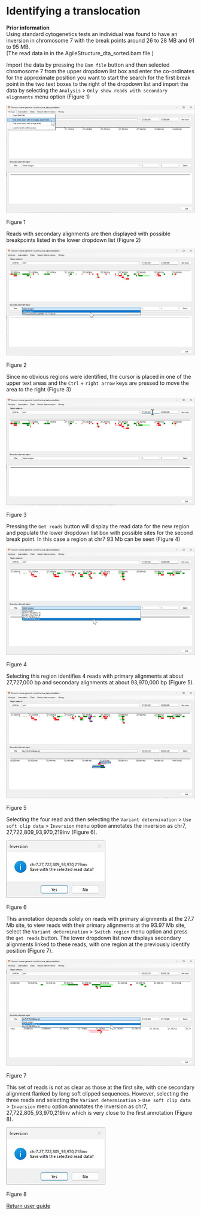 # Identifying a translocation

__Prior information__  
Using standard cytogenetics tests an individual was found to have an inversion in chromosome 7 with the break points around 26 to 28 MB and 91 to 95 MB.  
(The read data in in the AgileStructure_dta_sorted.bam file.)

Import the data by pressing the ```Bam file``` button and then selected chromosome 7 from the upper dropdown list box and enter the co-ordinates for the approximate position you want to start the search for the first break point in the  two text boxes to the right of the dropdown list and import the data by selecting the ```Analysis``` > ```Only show reads with secondary alignments``` menu option (Figure 1)

![Figure 1](images/examples/figure1inv.jpg)

Figure 1

Reads with secondary alignments are then displayed with possible breakpoints listed in the lower dropdown list (Figure 2)

![Figure 2](images/examples/figure2inv.jpg)

Figure 2

Since no obvious regions were identified, the cursor is placed in one of the upper text areas and the ```Ctrl``` + ```right arrow``` keys are pressed to move the area to the right (Figure 3)

![Figure 3](images/examples/figure3inv.jpg)

Figure 3

Pressing the ```Get reads``` button will display the read data for the new region and populate the lower dropdown list box with possible sites for the second break point. In this case a region at chr7 93 Mb can be seen (Figure 4) 

![Figure 4](images/examples/figure4inv.jpg)

Figure 4

Selecting this region identifies 4 reads with primary alignments at about 27,727,000 bp and secondary alignments at about 93,970,000 bp (Figure 5).

![Figure 5](images/examples/figure5inv.jpg)

Figure 5

Selecting the four read and then selecting the  ```Variant determination``` > ```Use soft clip data``` > ```Inversion``` menu option annotates the inversion as chr7, 27,722,809_93,970,219inv (Figure 6).

![Figure 6](images/examples/figure6inv.jpg)

Figure 6

This annotation depends solely on reads with primary alignments at the 27.7 Mb site, to view reads with their primary alignments at the 93.97 Mb site, select the ```Variant determination``` > ```Switch region``` menu option and press the ```get reads``` button. The lower dropdown list now displays secondary alignments linked to these reads, with one region at the previously identify position (Figure 7).  

![Figure 7](images/examples/figure7inv.jpg)

Figure 7

This set of reads is not as clear as those at the first site, with one secondary alignment flanked by long soft clipped sequences. However, selecting the three reads and selecting the ```Variant determination``` > ```Use soft clip data``` > ```Inversion``` menu option annotates the inversion as chr7, 27,722,805_93,970,219inv  which is very close to the first annotation (Figure 8).

![Figure 8](images/examples/figure8inv.jpg)

Figure 8

[Return user guide](README.md)